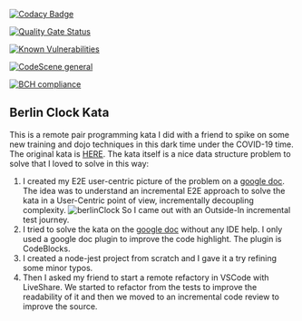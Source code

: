 [![Codacy Badge](https://app.codacy.com/project/badge/Grade/2d1243372ea64ae7963cda30172c89d9)](https://www.codacy.com/manual/undeadgrishnackh/BerlinClock?utm_source=github.com&amp;utm_medium=referral&amp;utm_content=undeadgrishnackh/BerlinClock&amp;utm_campaign=Badge_Grade)

[![Quality Gate Status](https://sonarcloud.io/api/project_badges/measure?project=undeadgrishnackh_BerlinClock&metric=alert_status)](https://sonarcloud.io/dashboard?id=undeadgrishnackh_BerlinClock)

[![Known Vulnerabilities](https://snyk.io/test/github/undeadgrishnackh/BerlinClock/badge.svg)](https://snyk.io/test/github/undeadgrishnackh/BerlinClock/)

[![CodeScene general](https://codescene.io/images/analyzed-by-codescene-badge.svg)](https://codescene.io/projects/8569)

[![BCH compliance](https://bettercodehub.com/edge/badge/undeadgrishnackh/BerlinClock?branch=master)](https://bettercodehub.com/)

## Berlin Clock Kata

This is a remote pair programming kata I did with a friend to spike on some new training and dojo techniques in this dark time under the COVID-19 time.
The original kata is [HERE](https://www.codewars.com/kata/5a1463678ba9145a670000f9).
The kata itself is a nice data structure problem to solve that I loved to solve in this way:
1. I created my E2E user-centric picture of the problem on a [google doc](https://docs.google.com/document/d/11Mh0Tmrf5hZ7EE7cDF0q9Pqr-4i5x4bs_3K3jdR2eA8/edit?usp=sharing). The idea was to understand an incremental E2E approach to solve the kata in a User-Centric point of view, incrementally decoupling complexity. ![berlinClock](https://upload.wikimedia.org/wikipedia/commons/4/4f/Berlin-Uhr-1650-1705.gif) So I came out with an Outside-In incremental test journey.
2. I tried to solve the kata on the [google doc](https://docs.google.com/document/d/11Mh0Tmrf5hZ7EE7cDF0q9Pqr-4i5x4bs_3K3jdR2eA8/edit?usp=sharing) without any IDE help. I only used a google doc plugin to improve the code highlight. The plugin is CodeBlocks.
3. I created a node-jest project from scratch and I gave it a try refining some minor typos.
4. Then I asked my friend to start a remote refactory in VSCode with LiveShare. We started to refactor from the tests to improve the readability of it and then we moved to an incremental code review to improve the source.
